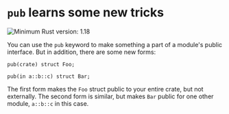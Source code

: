 # `pub` learns some new tricks

![Minimum Rust version: 1.18](https://img.shields.io/badge/Minimum%20Rust%20Version-1.18-red.svg)

You can use the `pub` keyword to make something a part of a module's public interface. But in
addition, there are some new forms:

```rust,ignore
pub(crate) struct Foo;

pub(in a::b::c) struct Bar;
```

The first form makes the `Foo` struct public to your entire crate, but not
externally. The second form is similar, but makes `Bar` public for one other
module, `a::b::c` in this case.